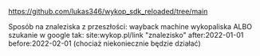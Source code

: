 https://github.com/lukas346/wykop_sdk_reloaded/tree/main

Sposób na znaleziska z przeszłości: wayback machine wykopaliska ALBO
szukanie w google tak: site:wykop.pl/link "znalezisko" after:2022-01-01 before:2022-02-01 (chociaż niekoniecznie będzie działać)